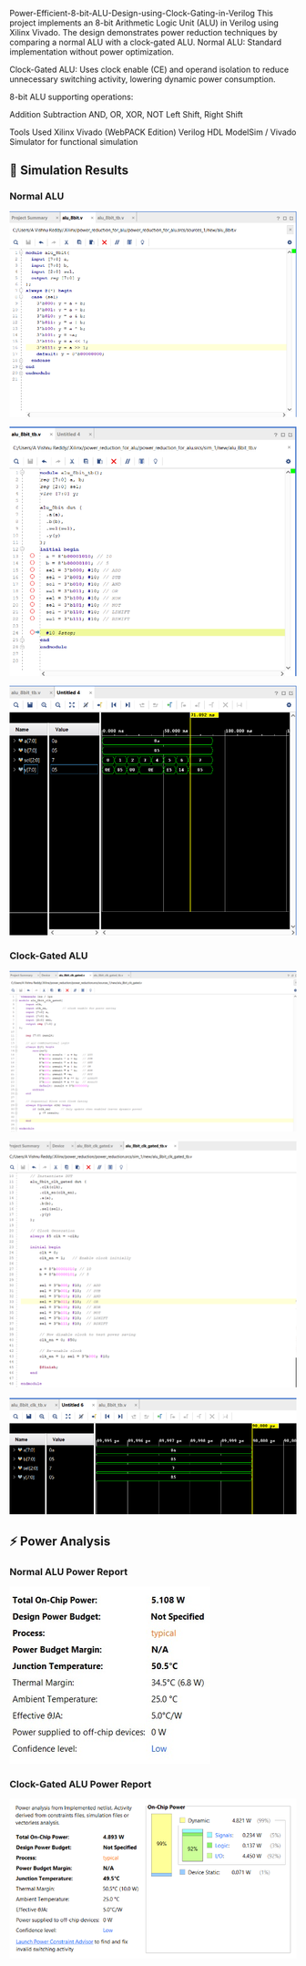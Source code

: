 Power-Efficient-8-bit-ALU-Design-using-Clock-Gating-in-Verilog
This project implements an 8-bit Arithmetic Logic Unit (ALU) in Verilog using Xilinx Vivado. 
The design demonstrates power reduction techniques by comparing a normal ALU with a clock-gated ALU.
Normal ALU: Standard implementation without power optimization.

Clock-Gated ALU: Uses clock enable (CE) and operand isolation to reduce unnecessary switching activity, lowering dynamic power consumption.

8-bit ALU supporting operations:

Addition
Subtraction
AND, OR, XOR, NOT
Left Shift, Right Shift

Tools Used
Xilinx Vivado (WebPACK Edition)
Verilog HDL
ModelSim / Vivado Simulator for functional simulation

## 🔬 Simulation Results
### Normal ALU
![Normal ALU CODE](images/alu_8bit.png)


![Normal ALU TB CODE](images/alu_8bit_tb.png)


![Normal ALU WAVEFORM](images/alu_8_bit_op.png)

### Clock-Gated ALU

![Clock Gated ALU CODE](images/alu_8bit_clk.png)

![Clock Gated ALU TB CODE](images/alu_8bit_clk_tb.png)

![Clock Gated ALU Waveform](images/alu_8bit_clk_op.png)

## ⚡ Power Analysis
### Normal ALU Power Report
![Normal ALU Power](images/power_alu.jpg)

### Clock-Gated ALU Power Report
![Clock Gated ALU Power](images/power_alu_clk.png)
